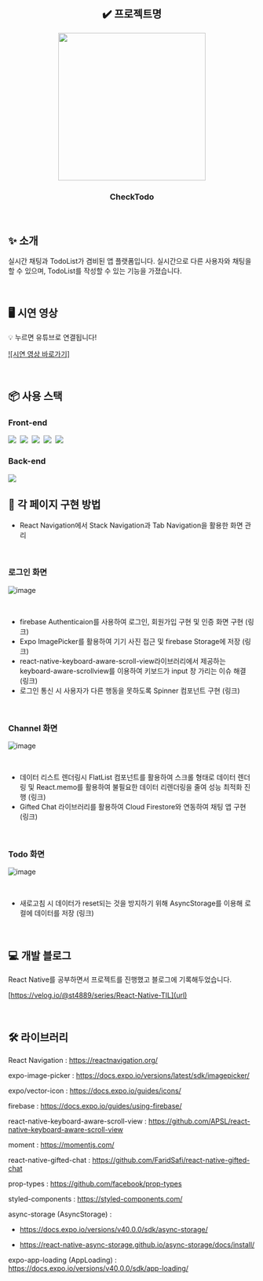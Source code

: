<div align="center">
  
## ✔️ 프로젝트명
<img  src="https://github.com/gyduddl/CheckTodo/assets/104330521/380e5b40-e9b4-49d7-a4dd-0cfe2f89f8c5" width="300" height="300"/>
<h3>CheckTodo</h3>
</div>

<br>

## ✨ 소개
실시간 채팅과 TodoList가 겸비된 앱 플랫폼입니다. 실시간으로 다른 사용자와 채팅을 할 수 있으며, TodoList를 작성할 수 있는 기능을 가졌습니다.

<br>

## 🖥️ 시연 영상



💡 누르면 유튜브로 연결됩니다!

[![시연 영상 바로가기]]([https://www.youtube.com/watch?v=WEgfeWAgKgo](https://youtu.be/TEFs-hkH25A))


<br>

## 📦 사용 스택
### Front-end
<div>
  <img src="https://img.shields.io/badge/reacnative-003E54.svg?style=for-the-badge&logo=react&logoColor=61DAFB" />&nbsp
<img src="https://img.shields.io/badge/react-20232a.svg?style=for-the-badge&logo=react&logoColor=61DAFB" />&nbsp
<img src="https://img.shields.io/badge/reactnavigatiom-9999FF.svg?style=for-the-badge&logo=reactnavigation&logoColor=61DAFB" />&nbsp
<img src="https://img.shields.io/badge/styled--components-DB7093?style=for-the-badge&logo=styled-components&logoColor=ffd35b" />&nbsp
<img src="https://img.shields.io/badge/expo-DAA449?style=for-the-badge&logo=expo&logoColor=000020" />&nbsp
</div>

### Back-end

<img src="https://img.shields.io/badge/firebase-AB2B28?style=for-the-badge&logo=firebase&logoColor=ffd35b" />

<br>


## 📝 각 페이지 구현 방법
+ React Navigation에서 Stack Navigation과 Tab Navigation을 활용한 화면 관리

<br>

### 로그인 화면
![image](https://github.com/gyduddl/CheckTodo/assets/104330521/f1a84277-318e-4670-8cc2-5f5e65e25086)

<br>

+ firebase Authenticaion를 사용하여 로그인, 회원가입 구현 및 인증 화면 구현 (링크)
+ Expo ImagePicker를 활용하여 기기 사진 접근 및 firebase Storage에 저장 (링크)
+ react-native-keyboard-aware-scroll-view라이브러리에서 제공하는 keyboard-aware-scrollview를 이용하여 키보드가 input 창 가리는 이슈 해결 (링크)
+ 로그인 통신 시 사용자가 다른 행동을 못하도록 Spinner 컴포넌트 구현 (링크)

<br>


### Channel 화면
![image](https://github.com/gyduddl/CheckTodo/assets/104330521/2bfabfe2-b2d6-4e44-ade9-4da657d0c1ca)

<br>

+ 데이터 리스트 렌더링시 FlatList 컴포넌트를 활용하여 스크롤 형태로 데이터 렌더링 및 React.memo를 활용하여 불필요한 데이터 리렌더링을 줄여 성능 최적화 진행 (링크)
+ Gifted Chat 라이브러리를 활용하여 Cloud Firestore와 연동하여 채팅 앱 구현 (링크)

<br>

### Todo 화면
![image](https://github.com/gyduddl/CheckTodo/assets/104330521/8bd60d8d-38fa-4f05-8610-6fab8dedcc5a)

<br>

+ 새로고침 시 데이터가 reset되는 것을 방지하기 위해 AsyncStorage를 이용해 로컬에 데이터를 저장 (링크)


<br>

## 💻 개발 블로그

React Native를 공부하면서 프로젝트를 진행했고 블로그에 기록해두었습니다.

[https://velog.io/@st4889/series/React-Native-TIL](url)


<br>


## 🛠️ 라이브러리
React Navigation : https://reactnavigation.org/

expo-image-picker : https://docs.expo.io/versions/latest/sdk/imagepicker/

expo/vector-icon : https://docs.expo.io/guides/icons/

firebase : https://docs.expo.io/guides/using-firebase/

react-native-keyboard-aware-scroll-view : https://github.com/APSL/react-native-keyboard-aware-scroll-view

moment : https://momentjs.com/

react-native-gifted-chat : https://github.com/FaridSafi/react-native-gifted-chat

prop-types : https://github.com/facebook/prop-types

styled-components : https://styled-components.com/

async-storage (AsyncStorage) :

- https://docs.expo.io/versions/v40.0.0/sdk/async-storage/

- https://react-native-async-storage.github.io/async-storage/docs/install/

expo-app-loading (AppLoading) : https://docs.expo.io/versions/v40.0.0/sdk/app-loading/
